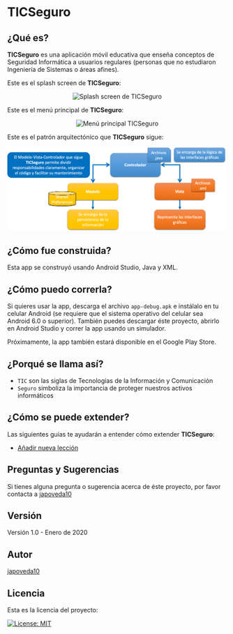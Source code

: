 # TICSeguro

## ¿Qué es?

**TICSeguro** es una aplicación móvil educativa que enseña conceptos de Seguridad Informática a usuarios regulares (personas que no estudiaron Ingeniería de Sistemas o áreas afines).

Este es el splash screen de **TICSeguro**:

<p align="center">
  <img alt="Splash screen de TICSeguro" src="https://github.com/JulioPoveda/TICSeguro/blob/master/images/TICSeguro_splash_screen.png?raw=true" height="500" width="300">
</p>

Este es el menú principal de **TICSeguro**:

<p align="center">
  <img alt="Menú principal TICSeguro" src="https://github.com/JulioPoveda/TICSeguro/blob/master/images/TICSeguro_main_menu.png?raw=true" height="500" width="300">
</p>

Este es el patrón arquitectónico que **TICSeguro** sigue:

<p align="center">
  <img alt="Patrón Arquitectónico Modelo Vista Controlador de TICSeguro" src="https://raw.githubusercontent.com/JulioPoveda/TICSeguro/master/images/PATRON_ARQUITECTONICO.png">
</p>

## ¿Cómo fue construida?

Esta app se construyó usando Android Studio, Java y XML.

## ¿Cómo puedo correrla?

Si quieres usar la app, descarga el archivo `app-debug.apk` e instálalo en tu celular Android (se requiere que el sistema operativo del celular sea Android 6.0 o superior). También puedes descargar éste proyecto, abrirlo en Android Studio y correr la app usando un simulador.

Próximamente, la app también estará disponible en el Google Play Store.

## ¿Porqué se llama así?

* ```TIC``` son las siglas de Tecnologías de la Información y Comunicación
* ```Seguro``` simboliza la importancia de proteger nuestros activos informáticos

## ¿Cómo se puede extender?

Las siguientes guías te ayudarán a entender cómo extender **TICSeguro**:

* [Añadir nueva lección](https://github.com/JulioPoveda/TICSeguro/blob/master/EXTENDER%20LA%20APP/AÑADIR_NUEVA_LECCION.md)

## Preguntas y Sugerencias

Si tienes alguna pregunta o sugerencia acerca de éste proyecto, por favor contacta a [japoveda10](mailto:ja.poveda10@uniandes.edu.co)

## Versión

Versión 1.0 - Enero de 2020

## Autor

[japoveda10](https://github.com/japoveda10)

## Licencia

Esta es la licencia del proyecto:

[![License: MIT](https://img.shields.io/badge/License-MIT-yellow.svg)](https://opensource.org/licenses/MIT)
